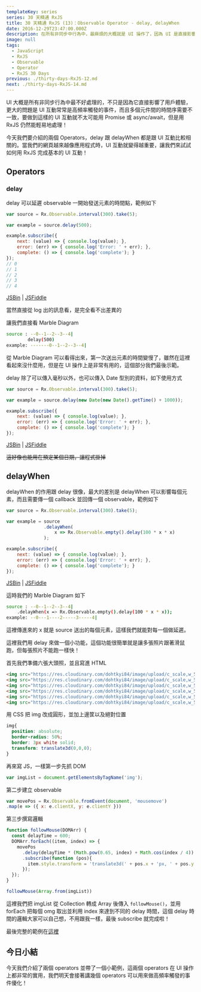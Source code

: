 ```yaml
---
templateKey: series
series: 30 天精通 RxJS
title: 30 天精通 RxJS (13)：Observable Operator - delay, delayWhen
date: 2016-12-29T23:47:00.000Z
description: 在所有非同步中行為中，最麻煩的大概就是 UI 操作了，因為 UI 是直接影響使用者的感受，如果處理的不好對使用體驗會大大的扣分！
image: null
tags:
  - JavaScript
  - RxJS
  - Observable
  - Operator
  - RxJS 30 Days
previous: ./thirty-days-RxJS-12.md
next: ./thirty-days-RxJS-14.md
---
```


UI 大概是所有非同步行為中最不好處理的，不只是因為它直接影響了用戶體驗，更大的問題是 UI 互動常常是高頻率觸發的事件，而且多個元件間的時間序需要不一致，要做到這樣的 UI 互動就不太可能用 Promise 或 async/await，但是用 RxJS 仍然能輕易地處理！


今天我們要介紹的兩個 Operators，delay 跟 delayWhen 都是跟 UI 互動比較相關的。當我們的網頁越來越像應用程式時，UI 互動就變得越重要，讓我們來試試如何用 RxJS 完成基本的 UI 互動！

Operators
------

### delay

delay 可以延遲 observable 一開始發送元素的時間點，範例如下

```javascript
var source = Rx.Observable.interval(300).take(5);

var example = source.delay(500);

example.subscribe({
    next: (value) => { console.log(value); },
    error: (err) => { console.log('Error: ' + err); },
    complete: () => { console.log('complete'); }
});
// 0
// 1
// 2
// 3
// 4
```
[JSBin](https://jsbin.com/qodegan/1/edit?js,console) | [JSFiddle](https://jsfiddle.net/s6323859/pnjw51o5/)

當然直接從 log 出的訊息看，是完全看不出差異的

讓我們直接看 Marble Diagram

```bash
source : --0--1--2--3--4|
        delay(500)
example: -------0--1--2--3--4|
```

從 Marble Diagram 可以看得出來，第一次送出元素的時間變慢了，雖然在這裡看起來沒什麼用，但是在 UI 操作上是非常有用的，這個部分我們最後示範。

delay 除了可以傳入毫秒以外，也可以傳入 Date 型別的資料，如下使用方式

```javascript
var source = Rx.Observable.interval(300).take(5);

var example = source.delay(new Date(new Date().getTime() + 1000));

example.subscribe({
    next: (value) => { console.log(value); },
    error: (err) => { console.log('Error: ' + err); },
    complete: () => { console.log('complete'); }
});
```
[JSBin](https://jsbin.com/qodegan/2/edit?js,console) | [JSFiddle](https://jsfiddle.net/s6323859/pnjw51o5/1/)

~~這好像也能用在預定某個日期，讓程式掛掉~~

delayWhen
------

delayWhen 的作用跟 delay 很像，最大的差別是 delayWhen 可以影響每個元素，而且需要傳一個 callback 並回傳一個 observable，範例如下

```javascript
var source = Rx.Observable.interval(300).take(5);

var example = source
              .delayWhen(
                  x => Rx.Observable.empty().delay(100 * x * x)
              );

example.subscribe({
    next: (value) => { console.log(value); },
    error: (err) => { console.log('Error: ' + err); },
    complete: () => { console.log('complete'); }
});
```
[JSBin](https://jsbin.com/qodegan/3/edit?js,console) | [JSFiddle](https://jsfiddle.net/s6323859/pnjw51o5/2/)

這時我們的 Marble Diagram 如下

```bash
source : --0--1--2--3--4|
    .delayWhen(x => Rx.Observable.empty().delay(100 * x * x));
example: --0---1----2-----3-----4|
```

這裡傳進來的 x 就是 source 送出的每個元素，這樣我們就能對每一個做延遲。

這裡我們用 delay 來做一個小功能，這個功能很簡單就是讓多張照片跟著滑鼠跑，但每張照片不能跑一樣快！

首先我們準備六張大頭照，並且寫進 HTML

```html
<img src="https://res.cloudinary.com/dohtkyi84/image/upload/c_scale,w_50/v1483019072/head-cover6.jpg" alt="">
<img src="https://res.cloudinary.com/dohtkyi84/image/upload/c_scale,w_50/v1483019072/head-cover5.jpg" alt="">
<img src="https://res.cloudinary.com/dohtkyi84/image/upload/c_scale,w_50/v1483019072/head-cover4.jpg" alt="">
<img src="https://res.cloudinary.com/dohtkyi84/image/upload/c_scale,w_50/v1483019072/head-cover3.jpg" alt="">
<img src="https://res.cloudinary.com/dohtkyi84/image/upload/c_scale,w_50/v1483019072/head-cover2.jpg" alt="">
<img src="https://res.cloudinary.com/dohtkyi84/image/upload/c_scale,w_50/v1483019072/head-cover1.jpg" alt="">
```

用 CSS 把 img 改成圓形，並加上邊筐以及絕對位置

```css
img{
  position: absolute;
  border-radius: 50%;
  border: 3px white solid;
  transform: translate3d(0,0,0);
}
```

再來寫 JS，一樣第一步先抓 DOM

```javascript
var imgList = document.getElementsByTagName('img');
```

第二步建立 observable

```javascript
var movePos = Rx.Observable.fromEvent(document, 'mousemove')
.map(e => ({ x: e.clientX, y: e.clientY }))
```

第三步撰寫邏輯

```javascript
function followMouse(DOMArr) {
  const delayTime = 600;
  DOMArr.forEach((item, index) => {
    movePos
      .delay(delayTime * (Math.pow(0.65, index) + Math.cos(index / 4)) / 2)
      .subscribe(function (pos){
        item.style.transform = 'translate3d(' + pos.x + 'px, ' + pos.y + 'px, 0)';
      });
  });
}

followMouse(Array.from(imgList))
```

這裡我們把 imgList 從 Collection 轉成 Array 後傳入 `followMouse()`，並用 forEach 把每個 omg 取出並利用 index 來達到不同的 delay 時間，這個 delay 時間的邏輯大家可以自己想，不用跟我一樣，最後 subscribe 就完成啦！

最後完整的範例在[這裡](https://jsbin.com/hayixa/2/edit?html,css,js,output)


今日小結
------

今天我們介紹了兩個 operators 並帶了一個小範例，這兩個 operators 在 UI 操作上都非常的實用，我們明天會接著講幾個 operators 可以用來做高頻率觸發的事件優化！

